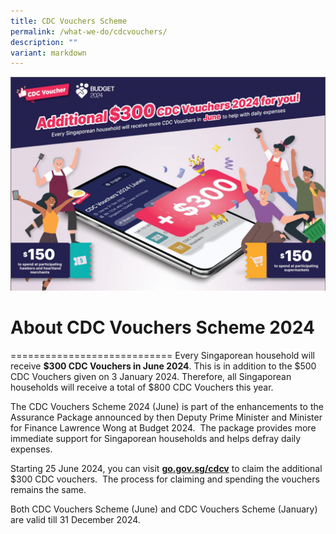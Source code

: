 ```yaml
---
title: CDC Vouchers Scheme
permalink: /what-we-do/cdcvouchers/
description: ""
variant: markdown
---
```

![](/images/CDCV_Jun_2024___Banner_with_words.png)

# About CDC Vouchers Scheme 2024
============================
Every Singaporean household will receive **$300 CDC Vouchers in June 2024**. This is in addition to the $500 CDC Vouchers given on 3 January 2024. Therefore, all Singaporean households will receive a total of $800 CDC Vouchers this year.

The CDC Vouchers Scheme 2024 (June) is part of the enhancements to the Assurance Package announced by then Deputy Prime Minister and Minister for Finance Lawrence Wong at Budget 2024.  The package provides more immediate support for Singaporean households and helps defray daily expenses.

Starting 25 June 2024, you can visit [**go.gov.sg/cdcv**](https://safe.menlosecurity.com/https://go.gov.sg/cdcv) to claim the additional $300 CDC vouchers.  The process for claiming and spending the vouchers remains the same.

Both CDC Vouchers Scheme (June) and CDC Vouchers Scheme (January) are valid till 31 December 2024.

